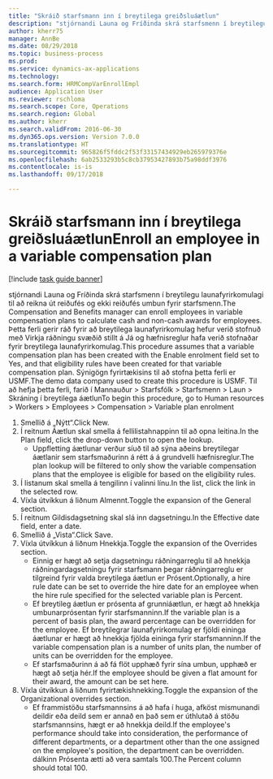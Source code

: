 ```yaml
--- 
title: "Skráið starfsmann inn í breytilega greiðsluáætlun"
description: "stjórnandi Launa og Fríðinda skrá starfsmenn í breytilegu launafyrirkomulagi til að reikna út reiðufés og ekki reiðufés umbun fyrir starfsmenn."
author: kherr75
manager: AnnBe
ms.date: 08/29/2018
ms.topic: business-process
ms.prod: 
ms.service: dynamics-ax-applications
ms.technology: 
ms.search.form: HRMCompVarEnrollEmpl
audience: Application User
ms.reviewer: rschloma
ms.search.scope: Core, Operations
ms.search.region: Global
ms.author: kherr
ms.search.validFrom: 2016-06-30
ms.dyn365.ops.version: Version 7.0.0
ms.translationtype: HT
ms.sourcegitcommit: 965826f5fddc2f53f33157434929eb265979376e
ms.openlocfilehash: 6ab2533293b5c8cb37953427893b75a98ddf3976
ms.contentlocale: is-is
ms.lasthandoff: 09/17/2018

---
```

# <a name="enroll-an-employee-in-a-variable-compensation-plan"></a><span data-ttu-id="c8ad3-103">Skráið starfsmann inn í breytilega greiðsluáætlun</span><span class="sxs-lookup"><span data-stu-id="c8ad3-103">Enroll an employee in a variable compensation plan</span></span>

[!include [task guide banner](../../includes/task-guide-banner.md)]

<span data-ttu-id="c8ad3-104">stjórnandi Launa og Fríðinda skrá starfsmenn í breytilegu launafyrirkomulagi til að reikna út reiðufés og ekki reiðufés umbun fyrir starfsmenn.</span><span class="sxs-lookup"><span data-stu-id="c8ad3-104">The Compensation and Benefits manager can enroll employees in variable compensation plans to calculate cash and non-cash awards for employees.</span></span> <span data-ttu-id="c8ad3-105">Þetta ferli gerir ráð fyrir að breytilega launafyrirkomulag hefur verið stofnuð með Virkja ráðningu svæðið stillt á Já og hæfnisreglur hafa verið stofnaðar fyrir breytilega launafyrirkomulag.</span><span class="sxs-lookup"><span data-stu-id="c8ad3-105">This procedure assumes that a variable compensation plan has been created with the Enable enrolment field set to Yes, and that eligibility rules have been created for that variable compensation plan.</span></span> <span data-ttu-id="c8ad3-106">Sýnigögn fyrirtækisins til að stofna þetta ferli er USMF.</span><span class="sxs-lookup"><span data-stu-id="c8ad3-106">The demo data company used to create this procedure is USMF.</span></span> <span data-ttu-id="c8ad3-107">Til að hefja þetta ferli, farið í Mannauður > Starfsfólk > Starfsmenn > Laun > Skráning í breytilega áætlun</span><span class="sxs-lookup"><span data-stu-id="c8ad3-107">To begin this procedure, go to Human resources > Workers > Employees > Compensation > Variable plan enrolment</span></span>

1. <span data-ttu-id="c8ad3-108">Smellið á „Nýtt“.</span><span class="sxs-lookup"><span data-stu-id="c8ad3-108">Click New.</span></span>
2. <span data-ttu-id="c8ad3-109">Í reitnum Áætlun skal smella á fellilistahnappinn til að opna leitina.</span><span class="sxs-lookup"><span data-stu-id="c8ad3-109">In the Plan field, click the drop-down button to open the lookup.</span></span>
    * <span data-ttu-id="c8ad3-110">Uppfletting áætlunar verður síuð til að sýna aðeins breytilegar áætlanir sem starfsmaðurinn á rétt á á grundvelli hæfnisreglur.</span><span class="sxs-lookup"><span data-stu-id="c8ad3-110">The plan lookup will be filtered to only show the variable compensation plans that the employee is eligible for based on the eligibility rules.</span></span>  
3. <span data-ttu-id="c8ad3-111">Í listanum skal smella á tengilinn í valinni línu.</span><span class="sxs-lookup"><span data-stu-id="c8ad3-111">In the list, click the link in the selected row.</span></span>
4. <span data-ttu-id="c8ad3-112">Víxla útvíkkun á liðnum Almennt.</span><span class="sxs-lookup"><span data-stu-id="c8ad3-112">Toggle the expansion of the General section.</span></span>
5. <span data-ttu-id="c8ad3-113">Í reitnum Gildisdagsetning skal slá inn dagsetningu.</span><span class="sxs-lookup"><span data-stu-id="c8ad3-113">In the Effective date field, enter a date.</span></span>
6. <span data-ttu-id="c8ad3-114">Smellið á „Vista“.</span><span class="sxs-lookup"><span data-stu-id="c8ad3-114">Click Save.</span></span>
7. <span data-ttu-id="c8ad3-115">Víxla útvíkkun á liðnum Hnekkja.</span><span class="sxs-lookup"><span data-stu-id="c8ad3-115">Toggle the expansion of the Overrides section.</span></span>
    * <span data-ttu-id="c8ad3-116">Einnig er hægt að setja dagsetningu ráðningarreglu til að hnekkja ráðningardagsetningu fyrir starfsmann þegar ráðningarreglu er tilgreind fyrir valda breytilega áætlun er Prósent.</span><span class="sxs-lookup"><span data-stu-id="c8ad3-116">Optionally, a hire rule date can be set to override the hire date for an employee when the hire rule specified for the selected variable plan is Percent.</span></span>  
    * <span data-ttu-id="c8ad3-117">Ef breytileg áætlun er prósenta af grunniáætlun, er hægt að hnekkja umbunarprósentan fyrir starfsmanninn.</span><span class="sxs-lookup"><span data-stu-id="c8ad3-117">If the variable plan is a percent of basis plan, the award percentage can be overridden for the employee.</span></span> <span data-ttu-id="c8ad3-118">Ef breytilegrar launafyrirkomulag er fjöldi eininga áætlunar er hægt að hnekkja fjölda eininga fyrir starfsmanninn.</span><span class="sxs-lookup"><span data-stu-id="c8ad3-118">If the variable compensation plan is a number of units plan, the number of units can be overridden for the employee.</span></span>  
    * <span data-ttu-id="c8ad3-119">Ef starfsmaðurinn á að fá flöt upphæð fyrir sína umbun, upphæð er hægt að setja hér.</span><span class="sxs-lookup"><span data-stu-id="c8ad3-119">If the employee should be given a flat amount for their award, the amount can be set here.</span></span>  
8. <span data-ttu-id="c8ad3-120">Víxla útvíkkun á liðnum fyrirtækishnekking.</span><span class="sxs-lookup"><span data-stu-id="c8ad3-120">Toggle the expansion of the Organizational overrides section.</span></span>
    * <span data-ttu-id="c8ad3-121">Ef frammistöðu starfsmannsins á að hafa í huga, afköst mismunandi deildir eða deild sem er annað en það sem er úthlutað á stöðu starfsmannsins, hægt er að hnekkja deild.</span><span class="sxs-lookup"><span data-stu-id="c8ad3-121">If the employee's performance should take into consideration, the performance of different departments, or a department other than the one assigned on the employee's position, the department can be overridden.</span></span> <span data-ttu-id="c8ad3-122">dálkinn Prósenta ætti að vera samtals 100.</span><span class="sxs-lookup"><span data-stu-id="c8ad3-122">The Percent column should total 100.</span></span>  


